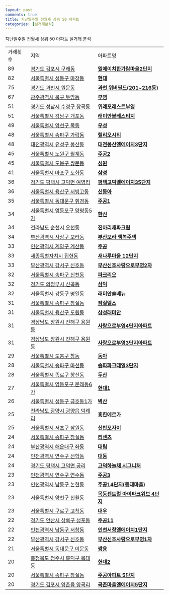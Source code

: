 ```yaml
---
layout: post
comments: true
title: 지난일주일 전월세 상위 50 아파트
categories: [실거래분석]
---
```


지난일주일 전월세 상위 50 아파트 실거래 분석

<table>
  <tr>
    <td>거래횟수</td>
    <td>지역</td>
    <td>아파트명</td>
  </tr>

  <tr>
    <td>89</td>
    <td><a href="/실거래가/2021/06/04/41570.html">경기도 김포시 구래동</a></td>
    <td colspan="4" style="font-weight: bold;"><a href="https://search.naver.com/search.naver?query=구래동 엘에이치한가람마을2단지">엘에이치한가람마을2단지</a></td>
  </tr>

  <tr>
    <td>82</td>
    <td><a href="/실거래가/2021/06/04/11200.html">서울특별시 성동구 마장동</a></td>
    <td colspan="4" style="font-weight: bold;"><a href="https://search.naver.com/search.naver?query=마장동 현대">현대</a></td>
  </tr>

  <tr>
    <td>75</td>
    <td><a href="/실거래가/2021/06/04/41290.html">경기도 과천시 원문동</a></td>
    <td colspan="4" style="font-weight: bold;"><a href="https://search.naver.com/search.naver?query=원문동 과천 위버필드(201~216동)">과천 위버필드(201~216동)</a></td>
  </tr>

  <tr>
    <td>67</td>
    <td><a href="/실거래가/2021/06/04/29170.html">광주광역시 북구 두암동</a></td>
    <td colspan="4" style="font-weight: bold;"><a href="https://search.naver.com/search.naver?query=두암동 부영">부영</a></td>
  </tr>

  <tr>
    <td>51</td>
    <td><a href="/실거래가/2021/06/04/41131.html">경기도 성남시 수정구 창곡동</a></td>
    <td colspan="4" style="font-weight: bold;"><a href="https://search.naver.com/search.naver?query=창곡동 위례포레스트부영">위례포레스트부영</a></td>
  </tr>

  <tr>
    <td>51</td>
    <td><a href="/실거래가/2021/06/04/11680.html">서울특별시 강남구 개포동</a></td>
    <td colspan="4" style="font-weight: bold;"><a href="https://search.naver.com/search.naver?query=개포동 래미안블레스티지">래미안블레스티지</a></td>
  </tr>

  <tr>
    <td>49</td>
    <td><a href="/실거래가/2021/06/04/11470.html">서울특별시 양천구 목동</a></td>
    <td colspan="4" style="font-weight: bold;"><a href="https://search.naver.com/search.naver?query=목동 우성">우성</a></td>
  </tr>

  <tr>
    <td>48</td>
    <td><a href="/실거래가/2021/06/04/11710.html">서울특별시 송파구 가락동</a></td>
    <td colspan="4" style="font-weight: bold;"><a href="https://search.naver.com/search.naver?query=가락동 헬리오시티">헬리오시티</a></td>
  </tr>

  <tr>
    <td>48</td>
    <td><a href="/실거래가/2021/06/04/30200.html">대전광역시 유성구 봉산동</a></td>
    <td colspan="4" style="font-weight: bold;"><a href="https://search.naver.com/search.naver?query=봉산동 대전봉산엘에이치3단지">대전봉산엘에이치3단지</a></td>
  </tr>

  <tr>
    <td>45</td>
    <td><a href="/실거래가/2021/06/04/11350.html">서울특별시 노원구 월계동</a></td>
    <td colspan="4" style="font-weight: bold;"><a href="https://search.naver.com/search.naver?query=월계동 주공2">주공2</a></td>
  </tr>

  <tr>
    <td>45</td>
    <td><a href="/실거래가/2021/06/04/11320.html">서울특별시 도봉구 쌍문동</a></td>
    <td colspan="4" style="font-weight: bold;"><a href="https://search.naver.com/search.naver?query=쌍문동 성원">성원</a></td>
  </tr>

  <tr>
    <td>41</td>
    <td><a href="/실거래가/2021/06/04/11440.html">서울특별시 마포구 도화동</a></td>
    <td colspan="4" style="font-weight: bold;"><a href="https://search.naver.com/search.naver?query=도화동 삼성">삼성</a></td>
  </tr>

  <tr>
    <td>36</td>
    <td><a href="/실거래가/2021/06/04/41220.html">경기도 평택시 고덕면 여염리</a></td>
    <td colspan="4" style="font-weight: bold;"><a href="https://search.naver.com/search.naver?query=고덕면 여염리 평택고덕엘에이치35단지">평택고덕엘에이치35단지</a></td>
  </tr>

  <tr>
    <td>36</td>
    <td><a href="/실거래가/2021/06/04/11170.html">서울특별시 용산구 서빙고동</a></td>
    <td colspan="4" style="font-weight: bold;"><a href="https://search.naver.com/search.naver?query=서빙고동 신동아">신동아</a></td>
  </tr>

  <tr>
    <td>35</td>
    <td><a href="/실거래가/2021/06/04/11230.html">서울특별시 동대문구 휘경동</a></td>
    <td colspan="4" style="font-weight: bold;"><a href="https://search.naver.com/search.naver?query=휘경동 주공1">주공1</a></td>
  </tr>

  <tr>
    <td>34</td>
    <td><a href="/실거래가/2021/06/04/11560.html">서울특별시 영등포구 양평동5가</a></td>
    <td colspan="4" style="font-weight: bold;"><a href="https://search.naver.com/search.naver?query=양평동5가 한신">한신</a></td>
  </tr>

  <tr>
    <td>34</td>
    <td><a href="/실거래가/2021/06/04/46150.html">전라남도 순천시 오천동</a></td>
    <td colspan="4" style="font-weight: bold;"><a href="https://search.naver.com/search.naver?query=오천동 진아리채파크원">진아리채파크원</a></td>
  </tr>

  <tr>
    <td>34</td>
    <td><a href="/실거래가/2021/06/04/26530.html">부산광역시 사상구 모라동</a></td>
    <td colspan="4" style="font-weight: bold;"><a href="https://search.naver.com/search.naver?query=모라동 부산모라 행복주택">부산모라 행복주택</a></td>
  </tr>

  <tr>
    <td>33</td>
    <td><a href="/실거래가/2021/06/04/28245.html">인천광역시 계양구 계산동</a></td>
    <td colspan="4" style="font-weight: bold;"><a href="https://search.naver.com/search.naver?query=계산동 주공">주공</a></td>
  </tr>

  <tr>
    <td>33</td>
    <td><a href="/실거래가/2021/06/04/36110.html">세종특별자치시 집현동</a></td>
    <td colspan="4" style="font-weight: bold;"><a href="https://search.naver.com/search.naver?query=집현동 새나루마을 12단지">새나루마을 12단지</a></td>
  </tr>

  <tr>
    <td>33</td>
    <td><a href="/실거래가/2021/06/04/26440.html">부산광역시 강서구 신호동</a></td>
    <td colspan="4" style="font-weight: bold;"><a href="https://search.naver.com/search.naver?query=신호동 부산신호사랑으로부영2차">부산신호사랑으로부영2차</a></td>
  </tr>

  <tr>
    <td>32</td>
    <td><a href="/실거래가/2021/06/04/11710.html">서울특별시 송파구 신천동</a></td>
    <td colspan="4" style="font-weight: bold;"><a href="https://search.naver.com/search.naver?query=신천동 파크리오">파크리오</a></td>
  </tr>

  <tr>
    <td>32</td>
    <td><a href="/실거래가/2021/06/04/41150.html">경기도 의정부시 신곡동</a></td>
    <td colspan="4" style="font-weight: bold;"><a href="https://search.naver.com/search.naver?query=신곡동 삼익">삼익</a></td>
  </tr>

  <tr>
    <td>32</td>
    <td><a href="/실거래가/2021/06/04/11740.html">서울특별시 강동구 명일동</a></td>
    <td colspan="4" style="font-weight: bold;"><a href="https://search.naver.com/search.naver?query=명일동 래미안솔베뉴">래미안솔베뉴</a></td>
  </tr>

  <tr>
    <td>31</td>
    <td><a href="/실거래가/2021/06/04/11710.html">서울특별시 송파구 잠실동</a></td>
    <td colspan="4" style="font-weight: bold;"><a href="https://search.naver.com/search.naver?query=잠실동 잠실엘스">잠실엘스</a></td>
  </tr>

  <tr>
    <td>31</td>
    <td><a href="/실거래가/2021/06/04/11170.html">서울특별시 용산구 도원동</a></td>
    <td colspan="4" style="font-weight: bold;"><a href="https://search.naver.com/search.naver?query=도원동 삼성래미안">삼성래미안</a></td>
  </tr>

  <tr>
    <td>31</td>
    <td><a href="/실거래가/2021/06/04/48129.html">경상남도 창원시 진해구 용원동</a></td>
    <td colspan="4" style="font-weight: bold;"><a href="https://search.naver.com/search.naver?query=용원동 사랑으로부영4단지아파트">사랑으로부영4단지아파트</a></td>
  </tr>

  <tr>
    <td>31</td>
    <td><a href="/실거래가/2021/06/04/48129.html">경상남도 창원시 진해구 용원동</a></td>
    <td colspan="4" style="font-weight: bold;"><a href="https://search.naver.com/search.naver?query=용원동 사랑으로부영3단지아파트">사랑으로부영3단지아파트</a></td>
  </tr>

  <tr>
    <td>29</td>
    <td><a href="/실거래가/2021/06/04/11320.html">서울특별시 도봉구 창동</a></td>
    <td colspan="4" style="font-weight: bold;"><a href="https://search.naver.com/search.naver?query=창동 동아">동아</a></td>
  </tr>

  <tr>
    <td>28</td>
    <td><a href="/실거래가/2021/06/04/11710.html">서울특별시 송파구 마천동</a></td>
    <td colspan="4" style="font-weight: bold;"><a href="https://search.naver.com/search.naver?query=마천동 송파파크데일3단지">송파파크데일3단지</a></td>
  </tr>

  <tr>
    <td>28</td>
    <td><a href="/실거래가/2021/06/04/11110.html">서울특별시 종로구 창신동</a></td>
    <td colspan="4" style="font-weight: bold;"><a href="https://search.naver.com/search.naver?query=창신동 두산">두산</a></td>
  </tr>

  <tr>
    <td>27</td>
    <td><a href="/실거래가/2021/06/04/11560.html">서울특별시 영등포구 문래동6가</a></td>
    <td colspan="4" style="font-weight: bold;"><a href="https://search.naver.com/search.naver?query=문래동6가 현대1">현대1</a></td>
  </tr>

  <tr>
    <td>26</td>
    <td><a href="/실거래가/2021/06/04/11200.html">서울특별시 성동구 금호동1가</a></td>
    <td colspan="4" style="font-weight: bold;"><a href="https://search.naver.com/search.naver?query=금호동1가 벽산">벽산</a></td>
  </tr>

  <tr>
    <td>25</td>
    <td><a href="/실거래가/2021/06/04/46230.html">전라남도 광양시 광양읍 덕례리</a></td>
    <td colspan="4" style="font-weight: bold;"><a href="https://search.naver.com/search.naver?query=광양읍 덕례리 흥한에르가">흥한에르가</a></td>
  </tr>

  <tr>
    <td>25</td>
    <td><a href="/실거래가/2021/06/04/11650.html">서울특별시 서초구 잠원동</a></td>
    <td colspan="4" style="font-weight: bold;"><a href="https://search.naver.com/search.naver?query=잠원동 신반포자이">신반포자이</a></td>
  </tr>

  <tr>
    <td>24</td>
    <td><a href="/실거래가/2021/06/04/11710.html">서울특별시 송파구 잠실동</a></td>
    <td colspan="4" style="font-weight: bold;"><a href="https://search.naver.com/search.naver?query=잠실동 리센츠">리센츠</a></td>
  </tr>

  <tr>
    <td>24</td>
    <td><a href="/실거래가/2021/06/04/26350.html">부산광역시 해운대구 좌동</a></td>
    <td colspan="4" style="font-weight: bold;"><a href="https://search.naver.com/search.naver?query=좌동 대림">대림</a></td>
  </tr>

  <tr>
    <td>24</td>
    <td><a href="/실거래가/2021/06/04/28185.html">인천광역시 연수구 선학동</a></td>
    <td colspan="4" style="font-weight: bold;"><a href="https://search.naver.com/search.naver?query=선학동 대동">대동</a></td>
  </tr>

  <tr>
    <td>24</td>
    <td><a href="/실거래가/2021/06/04/41220.html">경기도 평택시 고덕면 궁리</a></td>
    <td colspan="4" style="font-weight: bold;"><a href="https://search.naver.com/search.naver?query=고덕면 궁리 고덕하늘채 시그니처">고덕하늘채 시그니처</a></td>
  </tr>

  <tr>
    <td>23</td>
    <td><a href="/실거래가/2021/06/04/28185.html">인천광역시 연수구 연수동</a></td>
    <td colspan="4" style="font-weight: bold;"><a href="https://search.naver.com/search.naver?query=연수동 주공3">주공3</a></td>
  </tr>

  <tr>
    <td>23</td>
    <td><a href="/실거래가/2021/06/04/28200.html">인천광역시 남동구 논현동</a></td>
    <td colspan="4" style="font-weight: bold;"><a href="https://search.naver.com/search.naver?query=논현동 주공14단지(등대마을)">주공14단지(등대마을)</a></td>
  </tr>

  <tr>
    <td>23</td>
    <td><a href="/실거래가/2021/06/04/11470.html">서울특별시 양천구 신월동</a></td>
    <td colspan="4" style="font-weight: bold;"><a href="https://search.naver.com/search.naver?query=신월동 목동센트럴 아이파크위브 4단지">목동센트럴 아이파크위브 4단지</a></td>
  </tr>

  <tr>
    <td>23</td>
    <td><a href="/실거래가/2021/06/04/11530.html">서울특별시 구로구 고척동</a></td>
    <td colspan="4" style="font-weight: bold;"><a href="https://search.naver.com/search.naver?query=고척동 대우">대우</a></td>
  </tr>

  <tr>
    <td>22</td>
    <td><a href="/실거래가/2021/06/04/41271.html">경기도 안산시 상록구 성포동</a></td>
    <td colspan="4" style="font-weight: bold;"><a href="https://search.naver.com/search.naver?query=성포동 주공11">주공11</a></td>
  </tr>

  <tr>
    <td>22</td>
    <td><a href="/실거래가/2021/06/04/28200.html">인천광역시 남동구 서창동</a></td>
    <td colspan="4" style="font-weight: bold;"><a href="https://search.naver.com/search.naver?query=서창동 인천서창엘에이치1단지">인천서창엘에이치1단지</a></td>
  </tr>

  <tr>
    <td>22</td>
    <td><a href="/실거래가/2021/06/04/26440.html">부산광역시 강서구 신호동</a></td>
    <td colspan="4" style="font-weight: bold;"><a href="https://search.naver.com/search.naver?query=신호동 부산신호사랑으로부영1차">부산신호사랑으로부영1차</a></td>
  </tr>

  <tr>
    <td>21</td>
    <td><a href="/실거래가/2021/06/04/11230.html">서울특별시 동대문구 이문동</a></td>
    <td colspan="4" style="font-weight: bold;"><a href="https://search.naver.com/search.naver?query=이문동 쌍용">쌍용</a></td>
  </tr>

  <tr>
    <td>20</td>
    <td><a href="/실거래가/2021/06/04/43113.html">충청북도 청주시 흥덕구 복대동</a></td>
    <td colspan="4" style="font-weight: bold;"><a href="https://search.naver.com/search.naver?query=복대동 현대2">현대2</a></td>
  </tr>

  <tr>
    <td>20</td>
    <td><a href="/실거래가/2021/06/04/11710.html">서울특별시 송파구 잠실동</a></td>
    <td colspan="4" style="font-weight: bold;"><a href="https://search.naver.com/search.naver?query=잠실동 주공아파트 5단지">주공아파트 5단지</a></td>
  </tr>

  <tr>
    <td>20</td>
    <td><a href="/실거래가/2021/06/04/41570.html">경기도 김포시 양촌읍 양곡리</a></td>
    <td colspan="4" style="font-weight: bold;"><a href="https://search.naver.com/search.naver?query=양촌읍 양곡리 곡촌마을엘에이치5단지">곡촌마을엘에이치5단지</a></td>
  </tr>

</table>
